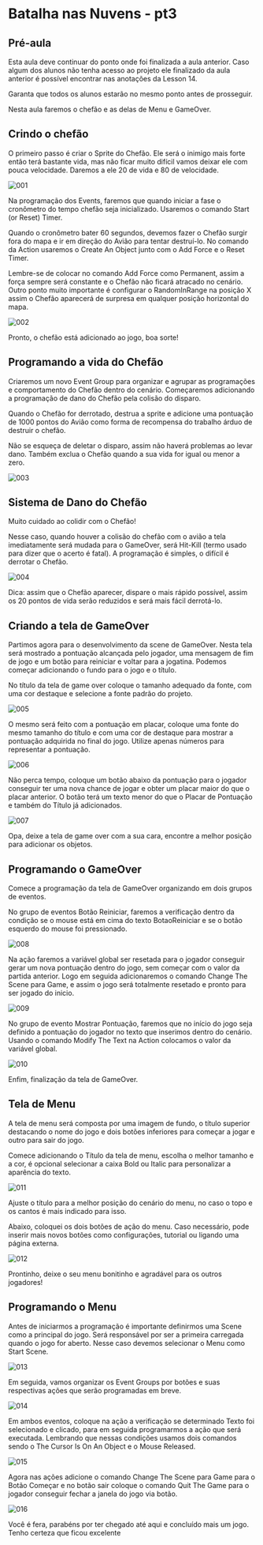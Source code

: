 # Batalha nas Nuvens - pt3

## Pré-aula
Esta aula deve continuar do ponto onde foi finalizada a aula anterior. Caso algum dos alunos não tenha acesso ao projeto ele finalizado da aula anterior é possível encontrar nas anotações da Lesson 14.

Garanta que todos os alunos estarão no mesmo ponto antes de prosseguir.

Nesta aula faremos o chefão e as delas de Menu e GameOver.

## Crindo o chefão
O primeiro passo é criar o Sprite do Chefão. Ele será o inimigo mais forte então terá bastante vida, mas não ficar muito difícil vamos deixar ele com pouca velocidade. Daremos a ele 20 de vida e 80 de velocidade.

![001](Screenshots/001.png)

Na programação dos Events, faremos que quando iniciar a fase o cronômetro do tempo chefão seja inicializado. Usaremos o comando Start (or Reset) Timer.

Quando o cronômetro bater 60 segundos, devemos fazer o Chefão surgir fora do mapa e ir em direção do Avião para tentar destruí-lo. No comando da Action usaremos o Create An Object junto com o Add Force e o Reset Timer.

Lembre-se de colocar no comando Add Force como Permanent, assim a força sempre será constante e o Chefão não ficará atracado no cenário. Outro ponto muito importante é configurar o RandomInRange na posição X assim o Chefão aparecerá de surpresa em qualquer posição horizontal do mapa.

![002](Screenshots/002.png)

Pronto, o chefão está adicionado ao jogo, boa sorte!

## Programando a vida do Chefão
Criaremos um novo Event Group para organizar e agrupar as programações e comportamento do Chefão dentro do cenário. Começaremos adicionando a programação de dano do Chefão pela colisão do disparo.

Quando o Chefão for derrotado, destrua a sprite e adicione uma pontuação de 1000 pontos do Avião como forma de recompensa do trabalho árduo de destruir o chefão.

Não se esqueça de deletar o disparo, assim não haverá problemas ao levar dano. Também exclua o Chefão quando a sua vida for igual ou menor a zero.

![003](Screenshots/003.png)

## Sistema de Dano do Chefão
Muito cuidado ao colidir com o Chefão!

Nesse caso, quando houver a colisão do chefão com o avião a tela imediatamente será mudada para o GameOver, será Hit-Kill (termo usado para dizer que o acerto é fatal). A programação é simples, o difícil é derrotar o Chefão.

![004](Screenshots/004.png)

Dica: assim que o Chefão aparecer, dispare o mais rápido possível, assim os 20 pontos de vida serão reduzidos e será mais fácil derrotá-lo.

## Criando a tela de GameOver
Partimos agora para o desenvolvimento da scene de GameOver. Nesta tela será mostrado a pontuação alcançada pelo jogador, uma mensagem de fim de jogo e um botão para reiniciar e voltar para a jogatina. Podemos começar adicionando o fundo para o jogo e o título.

No título da tela de game over coloque o tamanho adequado da fonte, com uma cor destaque e selecione a fonte padrão do projeto.

![005](Screenshots/005.png)

O mesmo será feito com a pontuação em placar, coloque uma fonte do mesmo tamanho do título e com uma cor de destaque para mostrar a pontuação adquirida no final do jogo. Utilize apenas números para representar a pontuação.

![006](Screenshots/006.png)

Não perca tempo, coloque um botão abaixo da pontuação para o jogador conseguir ter uma nova chance de jogar e obter um placar maior do que o placar anterior. O botão terá um texto menor do que o Placar de Pontuação e também do Título já adicionados.

![007](Screenshots/007.png)

Opa, deixe a tela de game over com a sua cara, encontre a melhor posição para adicionar os objetos.

## Programando o GameOver
Comece a programação da tela de GameOver organizando em dois grupos de eventos.

No grupo de eventos Botão Reiniciar, faremos a verificação dentro da condição se o mouse está em cima do texto BotaoReiniciar e se o botão esquerdo do mouse foi pressionado.

![008](Screenshots/008.png)

Na ação faremos a variável global ser resetada para o jogador conseguir gerar um nova pontuação dentro do jogo, sem começar com o valor da partida anterior. Logo em seguida adicionaremos o comando Change The Scene para Game, e assim o jogo será totalmente resetado e pronto para ser jogado do inicio.

![009](Screenshots/009.png)

No grupo de evento Mostrar Pontuação, faremos que no início do jogo seja definido a pontuação do jogador no texto que inserimos dentro do cenário. Usando o comando Modify The Text na Action colocamos o valor da variável global.

![010](Screenshots/010.png)

Enfim, finalização da tela de GameOver.

## Tela de Menu

A tela de menu será composta por uma imagem de fundo, o título superior destacando o nome do jogo e dois botões inferiores para começar a jogar e outro para sair do jogo.

Comece adicionando o Título da tela de menu, escolha o melhor tamanho e a cor, é opcional selecionar a caixa Bold ou Italic para personalizar a aparência do texto.

![011](Screenshots/011.png)


Ajuste o título para a melhor posição do cenário do menu, no caso o topo e os cantos é mais indicado para isso.

Abaixo, coloquei os dois botões de ação do menu. Caso necessário, pode inserir mais novos botões como configurações, tutorial ou ligando uma página externa.

![012](Screenshots/012.png)

Prontinho, deixe o seu menu bonitinho e agradável para os outros jogadores!

## Programando o Menu
Antes de iniciarmos a programação é importante definirmos uma Scene como a principal do jogo. Será responsável por ser a primeira carregada quando o jogo for aberto. Nesse caso devemos selecionar o Menu como Start Scene.

![013](Screenshots/013.png)

Em seguida, vamos organizar os Event Groups por botões e suas respectivas ações que serão programadas em breve.

![014](Screenshots/014.png)

Em ambos eventos, coloque na ação a verificação se determinado Texto foi selecionado e clicado, para em seguida programarmos a ação que será executada. Lembrando que nessas condições usamos dois comandos sendo o The Cursor Is On An Object e o Mouse Released.

![015](Screenshots/015.png)

Agora nas ações adicione o comando Change The Scene para Game para o Botão Começar e no botão sair coloque o comando Quit The Game para o jogador conseguir fechar a janela do jogo via botão.

![016](Screenshots/016.png)

Você é fera, parabéns por ter chegado até aqui e concluído mais um jogo. Tenho certeza que ficou excelente